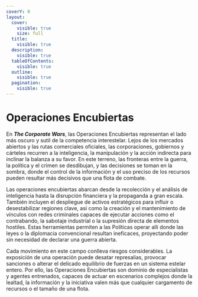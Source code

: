```yaml
---
coverY: 0
layout:
  cover:
    visible: true
    size: full
  title:
    visible: true
  description:
    visible: true
  tableOfContents:
    visible: true
  outline:
    visible: true
  pagination:
    visible: true
---
```


# Operaciones Encubiertas

En _**The Corporate Wars**_, las Operaciones Encubiertas representan el lado más oscuro y sutil de la competencia interestelar. Lejos de los mercados abiertos y las rutas comerciales oficiales, las corporaciones, gobiernos y cárteles recurren a la inteligencia, la manipulación y la acción indirecta para inclinar la balanza a su favor. En este terreno, las fronteras entre la guerra, la política y el crimen se desdibujan, y las decisiones se toman en la sombra, donde el control de la información y el uso preciso de los recursos pueden resultar más decisivos que una flota de combate.

Las operaciones encubiertas abarcan desde la recolección y el análisis de inteligencia hasta la disrupción financiera y la propaganda a gran escala. También incluyen el despliegue de activos estratégicos para influir o desestabilizar regiones clave, así como la creación y el mantenimiento de vínculos con redes criminales capaces de ejecutar acciones como el contrabando, la sabotaje industrial o la supresión directa de elementos hostiles. Estas herramientas permiten a las Políticas operar allí donde las leyes o la diplomacia convencional resultan ineficaces, proyectando poder sin necesidad de declarar una guerra abierta.

Cada movimiento en este campo conlleva riesgos considerables. La exposición de una operación puede desatar represalias, provocar sanciones o alterar el delicado equilibrio de fuerzas en un sistema estelar entero. Por ello, las Operaciones Encubiertas son dominio de especialistas y agentes entrenados, capaces de actuar en escenarios complejos donde la lealtad, la información y la iniciativa valen más que cualquier cargamento de recursos o el tamaño de una flota.
